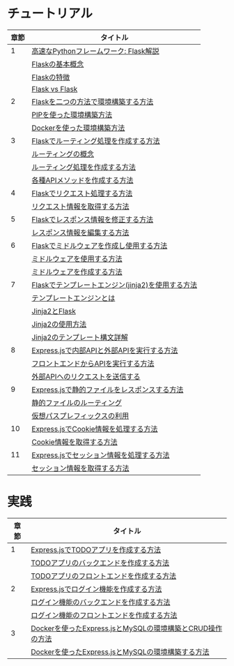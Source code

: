 

# チュートリアル


| 章節 | タイトル |
|------|---------|
|   1  | [高速なPythonフレームワーク: Flask解説](./introdcution/) |
|      |   [Flaskの基本概念](./introdcution/#flaskの基本概念) |
|      |   [Flaskの特徴](./introdcution/#flaskの特徴) |
|      |   [Flask vs Flask](./introdcution/#fastapivsflask) |
|   2  | [Flaskを二つの方法で環境構築する方法](./flask-environment-setup-pip-docker/) |
|      |   [PIPを使った環境構築方法](./flask-environment-setup-pip-docker/#pipを使った環境構築方法) |
|      |   [Dockerを使った環境構築方法](./flask-environment-setup-pip-docker/#dockerを使った環境構築方法) |
|   3  | [Flaskでルーティング処理を作成する方法](./flask-routing-usage-method) |
|      |   [ルーティングの概念](./flask-routing-usage-method/#ルーティングの概念) |
|      |   [ルーティング処理を作成する方法](./flask-routing-usage-method/#ルーティング処理を作成する方法) |
|      |   [各種APIメソッドを作成する方法](./flask-routing-usage-method/#各種APIメソッドを作成する方法) |
|   4  | [Flaskでリクエスト処理する方法](./flask-request-retrieval-validation-method) |
|      |   [リクエスト情報を取得する方法](./flask-request-retrieval-validation-method/#リクエスト情報を取得する方法) |
|   5  | [Flaskでレスポンス情報を修正する方法](./flask-response-info-editing-method) |
|      |   [レスポンス情報を編集する方法](./flask-response-info-editing-method/#レスポンス情報を編集する方法) |
|   6  | [Flaskでミドルウェアを作成し使用する方法](./flask-middleware-creation-usage-method) |
|      |   [ミドルウェアを使用する方法](./flask-middleware-creation-usage-method/#ミドルウェアの定義方法) |
|      |   [ミドルウェアを作成する方法](./flask-middleware-creation-usage-method/#ミドルウェアを作成する方法) |
| 7 | [Flaskでテンプレートエンジン(jinja2)を使用する方法](./expressjs-template-engine-usage-method/)
| | [テンプレートエンジンとは](./flask-template-engine-usage-method/#テンプレートエンジンとは)
| | [Jinja2とFlask](./flask-template-engine-usage-method/#FlaskとJinja2)
| | [Jinja2の使用方法](./flask-template-engine-usage-method/#Jinja2の使用方法)
| | [Jinja2のテンプレート構文詳解](./flask-template-engine-usage-method/#Jinja2のテンプレート構文詳解)
| 8 | [Express.jsで内部APIと外部APIを実行する方法](./expressjs-internal-external-api-execution-method)
|  | [フロントエンドからAPIを実行する方法](./expressjs-internal-external-api-execution-method#フロントエンドからAPIを実行する方法)
| | [外部APIへのリクエストを送信する](./expressjs-internal-external-api-execution-method#外部APIへのリクエストを送信する)
| 9 | [Express.jsで静的ファイルをレスポンスする方法](./expressjs-static-file-response-method)
|  | [静的ファイルのルーティング](./expressjs-static-file-response-method#静的ファイルのルーティング)
|  | [仮想パスプレフィックスの利用](./expressjs-static-file-response-method#仮想パスプレフィックスの利用)
| 10 | [Express.jsでCookie情報を処理する方法](./expressjs-cookie-info-processing-method)
|  | [Cookie情報を取得する方法](./expressjs-cookie-info-processing-method#Cookie情報を取得する方法)
| 11 | [Express.jsでセッション情報を処理する方法](./expressjs-session-info-processing-method)
|  | [セッション情報を取得する方法](./expressjs-session-info-processing-method#セッション情報を取得する方法)

# 実践
| 章節 | タイトル |
|------|---------|
| 1 | [Express.jsでTODOアプリを作成する方法](./expressjs-todo-app-creation-method)
|    | [TODOアプリのバックエンドを作成する方法](./expressjs-todo-app-creation-method/#TODOアプリのバックエンドを作成する方法)
|    | [TODOアプリのフロントエンドを作成する方法](./expressjs-todo-app-creation-method/#TODOアプリのフロントエンドを作成する方法)
| 2 | [Express.jsでログイン機能を作成する方法](./expressjs-login-function-creation)
|    | [ログイン機能のバックエンドを作成する方法](./expressjs-login-function-creation/#TODOアプリのバックエンドを作成する方法)
|    | [ログイン機能のフロントエンドを作成する方法](./expressjs-login-function-creation/#TODOアプリのフロントエンドを作成する方法)
| 3 | [Dockerを使ったExpress.jsとMySQLの環境構築とCRUD操作の方法](./expressjs-mysql-docker-setup-crud-api-creation)
|  | [Dockerを使ったExpress.jsとMySQLの環境構築する方法](./expressjs-mysql-docker-setup-crud-api-creation#フロントエンドからAPIを実行する方法)
